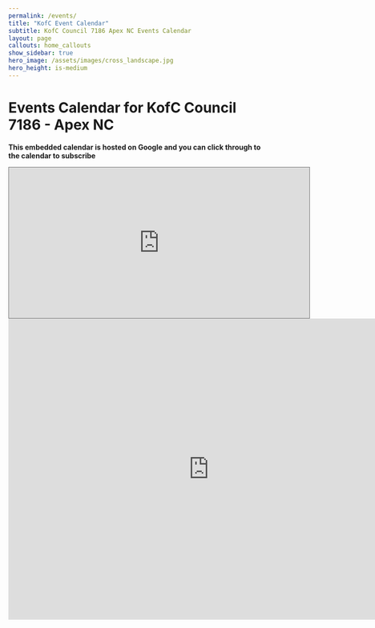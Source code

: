 ```yaml
---
permalink: /events/
title: "KofC Event Calendar"
subtitle: KofC Council 7186 Apex NC Events Calendar
layout: page
callouts: home_callouts
show_sidebar: true
hero_image: /assets/images/cross_landscape.jpg
hero_height: is-medium
---
```


# Events Calendar for KofC Council 7186 - Apex NC


__This embedded calendar is hosted on Google and you can click through to the calendar to subscribe__



<iframe src="https://calendar.google.com/calendar/b/1/embed?height=300&amp;wkst=1&amp;bgcolor=%23fffdeb&amp;ctz=America%2FNew_York&amp;src=Z2trb2ZjNzE4NkBnbWFpbC5jb20&amp;color=%237986CB&amp;mode=AGENDA" style="border:solid 1px #777" width="600" height="300" frameborder="0" scrolling="no"></iframe>




<iframe src="https://calendar.google.com/calendar/b/2/embed?height=600&amp;wkst=1&amp;bgcolor=%23ffffff&amp;ctz=America%2FNew_York&amp;src=Z2trb2ZjNzE4NkBnbWFpbC5jb20&amp;color=%237986CB" style="border-width:0" width="800" height="600" frameborder="0" scrolling="no"></iframe>


